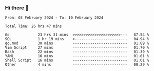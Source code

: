 ### Hi there 👋

<!--
**zhumeme/zhumeme** is a ✨ _special_ ✨ repository because its `README.md` (this file) appears on your GitHub profile.

Here are some ideas to get you started:

- 🔭 I’m currently working on ...
- 🌱 I’m currently learning ...
- 👯 I’m looking to collaborate on ...
- 🤔 I’m looking for help with ...
- 💬 Ask me about ...
- 📫 How to reach me: ...
- 😄 Pronouns: ...
- ⚡ Fun fact: ...
-->

<!--START_SECTION:waka-->

```all_time
From: 03 February 2024 - To: 10 February 2024

Total Time: 26 hrs 47 mins

Go             23 hrs 31 mins  >>>>>>>>>>>>>>>>>>>>>>---   87.54 %
SQL            1 hr 19 mins    >------------------------   04.94 %
go.mod         30 mins         -------------------------   01.89 %
Vim Script     27 mins         -------------------------   01.70 %
Bash           22 mins         -------------------------   01.39 %
YAML           16 mins         -------------------------   01.01 %
Shell Script   16 mins         -------------------------   01.01 %
Other          4 mins          -------------------------   00.29 %
```

<!--END_SECTION:waka-->
